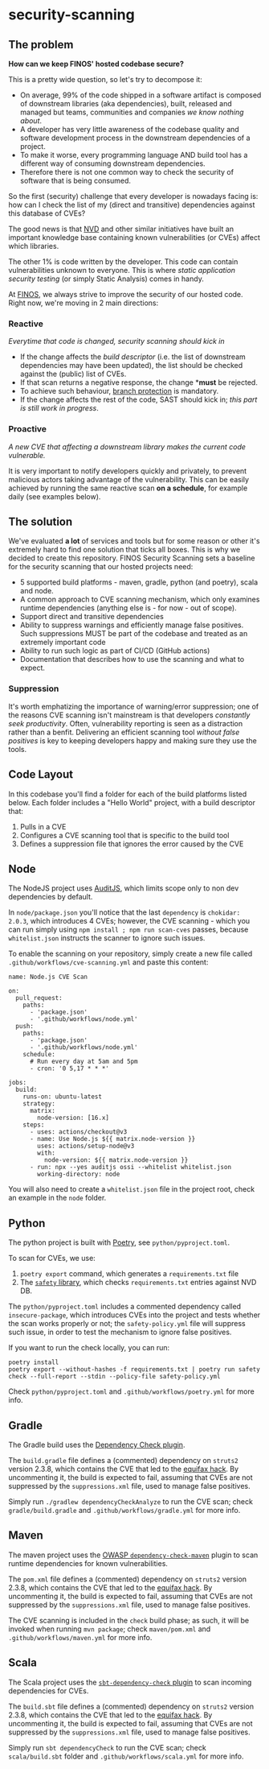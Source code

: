 # security-scanning

## The problem

**How can we keep FINOS' hosted codebase secure?** 

This is a pretty wide question, so let's try to decompose it:

- On average, 99% of the code shipped in a software artifact is composed of downstream libraries (aka dependencies), built, released and managed but teams, communities and companies _we know nothing about_. 
- A developer has very little awareness of the codebase quality and software development process in the downstream dependencies of a project. 
- To make it worse, every programming language AND build tool has a different way of consuming downstream dependencies.
- Therefore there is not one common way to check the security of software that is being consumed.

So the first (security) challenge that every developer is nowadays facing is: how can I check the list of my (direct and transitive) dependencies against this database of CVEs?

The good news is that [NVD](https://nvd.nist.gov/) and other similar initiatives have built an important knowledge base containing known vulnerabilities (or CVEs) affect which libraries.  

The other 1% is code written by the developer.  This code can contain vulnerabilities unknown to everyone.  This is where _static application security testing_ (or simply Static Analysis) comes in handy.

At [FINOS](finos.org), we always strive to improve the security of our hosted code.  Right now, we're moving in 2 main directions:

### Reactive

_Everytime that code is changed, security scanning should kick in_

- If the change affects the _build descriptor_ (i.e. the list of downstream dependencies may have been updated), the list should be checked against the (public) list of CVEs. 
- If that scan returns a negative response, the change ***must** be rejected.
- To achieve such behaviour, [branch protection](https://docs.github.com/en/repositories/configuring-branches-and-merges-in-your-repository/defining-the-mergeability-of-pull-requests/about-protected-branches) is mandatory.
- If the change affects the rest of the code, SAST should kick in; _this part is still work in progress_.

### Proactive

_A new CVE that affecting a downstream library makes the current code vulnerable._

It is very important to notify developers quickly and privately, to prevent malicious actors taking advantage of the vulnerability. This can be easily achieved by running the same reactive scan **on a schedule**, for example daily (see examples below).

## The solution

We've evaluated **a lot** of services and tools but for some reason or other it's extremely hard to find one solution that ticks all boxes. This is why we decided to create this repository.  FINOS Security Scanning sets a baseline for the security scanning that our hosted projects need:

- 5 supported build platforms - maven, gradle, python (and poetry), scala and node.
- A common approach to CVE scanning mechanism, which only examines runtime dependencies (anything else is - for now - out of scope).
- Support direct and transitive dependencies
- Ability to suppress warnings and efficiently manage false positives.  Such suppressions MUST be part of the codebase and treated as an extremely important code
- Ability to run such logic as part of CI/CD (GitHub actions)
- Documentation that describes how to use the scanning and what to expect.

### Suppression

It's worth emphatizing the importance of warning/error suppression; one of the reasons CVE scanning isn't mainstream is that developers _constantly seek productivity_. Often, vulnerability reporting is seen as a distraction rather than a benfit. Delivering an efficient scanning tool _without false positives_ is key to keeping developers happy and making sure they use the tools.

## Code Layout

In this codebase you'll find a folder for each of the build platforms listed below.  Each folder includes a "Hello World" project, with a build descriptor that:

1. Pulls in a CVE
2. Configures a CVE scanning tool that is specific to the build tool
3. Defines a suppression file that ignores the error caused by the CVE

## Node

The NodeJS project uses [AuditJS](https://www.npmjs.com/package/auditjs), which limits scope only to non dev dependencies by default.

In `node/package.json` you'll notice that the last `dependency` is `chokidar: 2.0.3`, which introduces 4 CVEs; however, the CVE scanning - which you can run simply using `npm install ; npm run scan-cves` passes, because `whitelist.json` instructs the scanner to ignore such issues.

To enable the scanning on your repository, simply create a new file called `.github/workflows/cve-scanning.yml` and paste this content:

```
name: Node.js CVE Scan

on:
  pull_request:
    paths:
      - 'package.json'
      - '.github/workflows/node.yml'
  push:
    paths:
      - 'package.json'
      - '.github/workflows/node.yml'
    schedule:
      # Run every day at 5am and 5pm
      - cron: '0 5,17 * * *'

jobs:
  build:
    runs-on: ubuntu-latest
    strategy:
      matrix:
        node-version: [16.x]
    steps:
      - uses: actions/checkout@v3
      - name: Use Node.js ${{ matrix.node-version }}
        uses: actions/setup-node@v3
        with:
          node-version: ${{ matrix.node-version }}
      - run: npx --yes auditjs ossi --whitelist whitelist.json
        working-directory: node
```

You will also need to create a `whitelist.json` file in the project root, check an example in the `node` folder.

## Python

The python project is built with [Poetry](https://python-poetry.org/), see `python/pyproject.toml`.

To scan for CVEs, we use:
1. `poetry export` command, which generates a `requirements.txt` file
2. The [`safety` library](https://pyup.io/safety/), which checks `requirements.txt` entries against NVD DB.

The `python/pyproject.toml` includes a commented dependency called `insecure-package`, which introduces CVEs into the project and tests whether the scan works properly or not; the `safety-policy.yml` file will suppress such issue, in order to test the mechanism to ignore false positives.

If you want to run the check locally, you can run:
```
poetry install
poetry export --without-hashes -f requirements.txt | poetry run safety check --full-report --stdin --policy-file safety-policy.yml
```

Check `python/pyproject.toml` and `.github/workflows/poetry.yml` for more info.

## Gradle

The Gradle build uses the [Dependency Check plugin](https://jeremylong.github.io/DependencyCheck/dependency-check-gradle/index.html).

The `build.gradle` file defines a (commented) dependency on `struts2` version 2.3.8, which contains the CVE that led to the [equifax hack](https://nvd.nist.gov/vuln/detail/cve-2017-5638). By uncommenting it, the build is expected to fail, assuming that CVEs are not suppressed by the `suppressions.xml` file, used to manage false positives.

Simply run `./gradlew dependencyCheckAnalyze` to run the CVE scan; check `gradle/build.gradle` and `.github/workflows/gradle.yml` for more info.

## Maven

The maven project uses the [OWASP `dependency-check-maven`](https://jeremylong.github.io/DependencyCheck/dependency-check-maven/) plugin to scan runtime dependencies for known vulnerabilities.

The `pom.xml` file defines a (commented) dependency on `struts2` version 2.3.8, which contains the CVE that led to the [equifax hack](https://nvd.nist.gov/vuln/detail/cve-2017-5638). By uncommenting it, the build is expected to fail, assuming that CVEs are not suppressed by the `suppressions.xml` file, used to manage false positives.

The CVE scanning is included in the `check` build phase; as such, it will be invoked when running `mvn package`; check `maven/pom.xml` and `.github/workflows/maven.yml` for more info.

## Scala

The Scala project uses the [`sbt-dependency-check` plugin](https://github.com/albuch/sbt-dependency-check) to scan incoming dependencies for CVEs.

The `build.sbt` file defines a (commented) dependency on `struts2` version 2.3.8, which contains the CVE that led to the [equifax hack](https://nvd.nist.gov/vuln/detail/cve-2017-5638). By uncommenting it, the build is expected to fail, assuming that CVEs are not suppressed by the `suppressions.xml` file, used to manage false positives.

Simply run `sbt dependencyCheck` to run the CVE scan; check `scala/build.sbt` folder and `.github/workflows/scala.yml` for more info.
